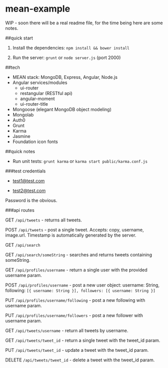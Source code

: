 # mean-example


WIP - soon there will be a real readme file, for the time being here are some notes.

##quick start

1) Install the dependencies: `npm install && bower install`

2) Run the server: `grunt` or `node server.js` (port 2000)


##tech

- MEAN stack: MongoDB, Express, Angular, Node.js
- Angular services/modules
  - ui-router
  - restangular (RESTful api)
  - angular-moment
  - ui-router-title
- Mongoose (elegant MongoDB object modeling)
- Mongolab
- Auth0
- Grunt
- Karma
- Jasmine
- Foundation icon fonts


##quick notes

- Run unit tests: `grunt karma` or `karma start public/karma.conf.js`

###test credentials

- test1@test.com

- test2@test.com

Password is the obvious.


###api routes

GET    `/api/tweets` - returns all tweets.

POST   `/api/tweets` - post a single tweet. Accepts: copy, username, image.url. Timestamp is automatically generated by the server.


GET    `/api/search`

GET    `/api/search/someString` - searches and returns tweets containing someString.


GET    `/api/profiles/username` - return a single user with the provided username param.

POST   `/api/profiles/username` - post a new user object: username: String, following: `[{ username: String }], followers: [{ username: String }]`

PUT    `/api/profiles/username/following` - post a new following with username param.

PUT    `/api/profiles/username/followers` - post a new follower with username param.



GET    `/api/tweets/username` - return all tweets by username.

GET    `/api/tweets/tweet_id` - return a single tweet with the tweet_id param.

PUT    `/api/tweets/tweet_id` - update a tweet with the tweet_id param.

DELETE `/api/tweets/tweet_id` - delete a tweet with the tweet_id param.



